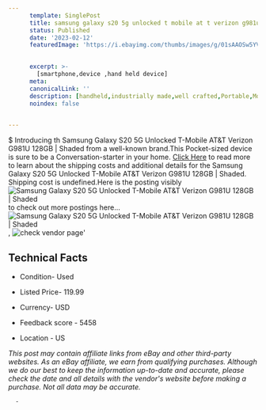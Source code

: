 ```yaml
---
      template: SinglePost
      title: samsung galaxy s20 5g unlocked t mobile at t verizon g981u 128gb shaded
      status: Published
      date: '2023-02-12'
      featuredImage: 'https://i.ebayimg.com/thumbs/images/g/01sAAOSw5YVhZKVW/s-l225.jpg'
       

      excerpt: >-
        [smartphone,device ,hand held device]
      meta:
      canonicalLink: ''
      description: [handheld,industrially made,well crafted,Portable,Mobile,Compact,Convenient,Lightweight,Maneuverable,Man-portable,Miniature,Carriable,Hand-held,Light,Holdable,Transportable,Mobile device,Pocket-sized,On-the-go,Wireless,Cordless,Compact size,Convenient size, smartphone,device ,hand held device]
      noindex: false
      

---
```

$
      Introducing th Samsung Galaxy S20 5G Unlocked T-Mobile AT&T Verizon G981U 128GB | Shaded from a well-known brand.This Pocket-sized device  is sure to be a Conversation-starter in your home. [Click Here](https://www.ebay.com/itm/134137760164?hash=item1f3b3bc9a4%3Ag%3A01sAAOSw5YVhZKVW&mkevt=1&mkcid=1&mkrid=711-53200-19255-0&campid=%253CePNCampaignId%253E&customid=%253CreferenceId%253E&toolid=10049) to read more to learn about the shipping costs and additional details for the Samsung Galaxy S20 5G Unlocked T-Mobile AT&T Verizon G981U 128GB | Shaded. Shipping cost is undefined.Here is the posting visibly ![Samsung Galaxy S20 5G Unlocked T-Mobile AT&T Verizon G981U 128GB | Shaded](https://i.ebayimg.com/thumbs/images/g/01sAAOSw5YVhZKVW/s-l225.jpg) to check out more postings here... ![Samsung Galaxy S20 5G Unlocked T-Mobile AT&T Verizon G981U 128GB | Shaded](https://i.ebayimg.com/images/g/01sAAOSw5YVhZKVW/s-l500.jpg), ![check vendor page](https://origin-galleryplus.ebayimg.com/ws/web/134137760164_2_0_1/225x225.jpg,https://origin-galleryplus.ebayimg.com/ws/web/134137760164_3_0_1/225x225.jpg,https://origin-galleryplus.ebayimg.com/ws/web/134137760164_4_0_1/225x225.jpg,https://origin-galleryplus.ebayimg.com/ws/web/134137760164_5_0_1/225x225.jpg)'

      

 ## Technical Facts 



     
      

 - Condition- Used 


      

 - Listed Price- 119.99 


      

 - Currency- USD 


      

 - Feedback score - 5458 


      

 - Location - US 


      
      

 *_This post may contain affiliate links from eBay and other third-party websites. As an eBay affiliate, we earn from qualifying purchases. Although we do our best to keep the information up-to-date and accurate, please check the date and all details with the vendor's website before making a purchase. Not all data may be accurate._*




      -
